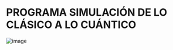 
# PROGRAMA SIMULACIÓN DE LO CLÁSICO A LO CUÁNTICO

![image](https://user-images.githubusercontent.com/88836525/134413040-ace7ba1b-8cae-4cdb-ac91-e1b8c102bb77.png)
